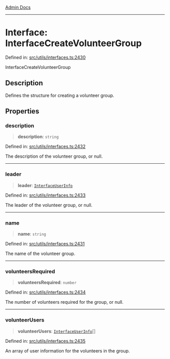 [Admin Docs](/)

***

# Interface: InterfaceCreateVolunteerGroup

Defined in: [src/utils/interfaces.ts:2430](https://github.com/PalisadoesFoundation/talawa-admin/blob/main/src/utils/interfaces.ts#L2430)

InterfaceCreateVolunteerGroup

## Description

Defines the structure for creating a volunteer group.

## Properties

### description

> **description**: `string`

Defined in: [src/utils/interfaces.ts:2432](https://github.com/PalisadoesFoundation/talawa-admin/blob/main/src/utils/interfaces.ts#L2432)

The description of the volunteer group, or null.

***

### leader

> **leader**: [`InterfaceUserInfo`](InterfaceUserInfo.md)

Defined in: [src/utils/interfaces.ts:2433](https://github.com/PalisadoesFoundation/talawa-admin/blob/main/src/utils/interfaces.ts#L2433)

The leader of the volunteer group, or null.

***

### name

> **name**: `string`

Defined in: [src/utils/interfaces.ts:2431](https://github.com/PalisadoesFoundation/talawa-admin/blob/main/src/utils/interfaces.ts#L2431)

The name of the volunteer group.

***

### volunteersRequired

> **volunteersRequired**: `number`

Defined in: [src/utils/interfaces.ts:2434](https://github.com/PalisadoesFoundation/talawa-admin/blob/main/src/utils/interfaces.ts#L2434)

The number of volunteers required for the group, or null.

***

### volunteerUsers

> **volunteerUsers**: [`InterfaceUserInfo`](InterfaceUserInfo.md)[]

Defined in: [src/utils/interfaces.ts:2435](https://github.com/PalisadoesFoundation/talawa-admin/blob/main/src/utils/interfaces.ts#L2435)

An array of user information for the volunteers in the group.
